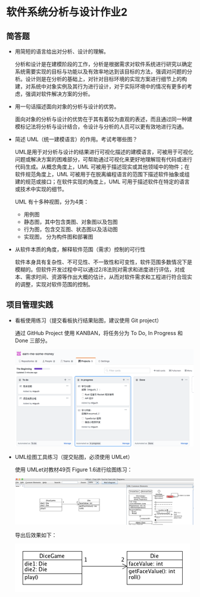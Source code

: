 # 软件系统分析与设计作业2

## 简答题

- 用简短的语言给出对分析、设计的理解。

  分析和设计是在建模阶段的工作，分析是根据需求对软件系统进行研究以确定系统需要实现的目标与功能以及有效率地达到该目标的方法，强调对问题的分析。设计则是在分析的基础上，对针对目标环境的实现方案进行细节上的构建，对系统中对象实例及其行为进行设计，对于实际环境中的情况有更多的考虑，强调对软件解决方案的分析。

- 用一句话描述面向对象的分析与设计的优势。

  面向对象的分析与设计的优势在于其有着较为直观的表述，而且通过同一种建模标记法将分析与设计结合，令设计与分析的人员可以更有效地进行沟通。

- 简述 UML（统一建模语言）的作用。考试考哪些图？

  UML是用于对分析与设计的结果进行可视化描述的建模语言，可被用于可视化问题或解决方案的困难部分，可帮助通过可视化来更好地理解现有代码或进行代码生成。从概念角度上，UML 可被用于描述现实或其他领域中的物件；在软件规范角度上，UML 可被用于在脱离编程语言的范围下描述软件抽象或组建的规范或接口；在软件实现的角度上，UML 可用于描述软件在特定的语言或技术中实现的细节。

  UML 有十多种视图，分为4类：

  - 用例图
  - 静态图，其中包含类图、对象图以及包图
  - 行为图，包含交互图、状态图以及活动图
  - 实现图， 分为构件图和部署图

- 从软件本质的角度，解释软件范围（需求）控制的可行性

  软件本身具有复杂性、不可见性、不一致性和可变性，软件范围多数情况下是模糊的。但软件开发过程中可以通过2/8法则对需求和进度进行评估，对成本、需求时间、资源等作出大概的估计，从而对软件需求和工程进行符合现实的调整，实现对软件范围的控制。

  

## 项目管理实践

- 看板使用练习（提交看板执行结果贴图，建议使用 Git project）     

  通过 GitHub Project 使用 KANBAN，将任务分为 To Do, In Progress 和 Done 三部分。

  ![](screenshoot/2-1.png)

- UML绘图工具练习（提交贴图，必须使用 UMLet）     

  使用 UMLet对教材49页 Figure 1.6进行绘图练习：

  ![](screenshoot/2-2.png)

  导出后效果如下：

  ![](screenshoot/2-3.png)

  
